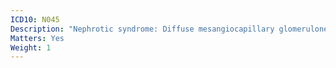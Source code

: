 ```yaml
---
ICD10: N045
Description: "Nephrotic syndrome: Diffuse mesangiocapillary glomerulonephritis"
Matters: Yes
Weight: 1
---
```

